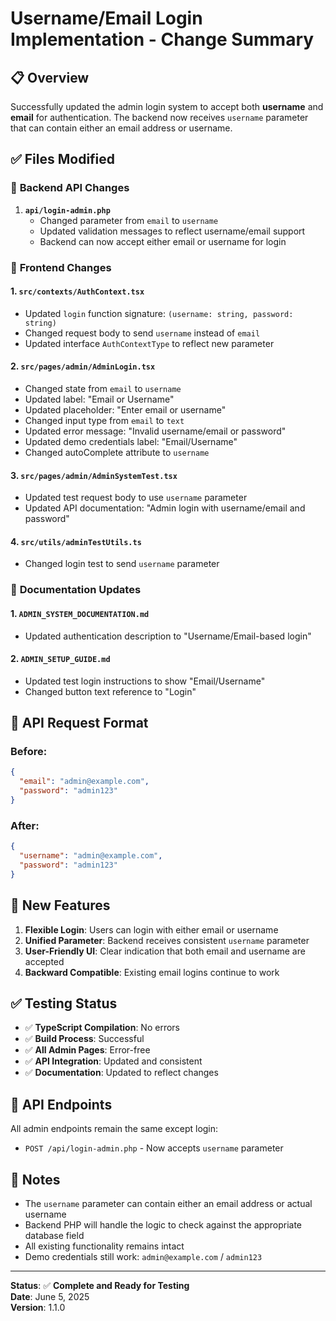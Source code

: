 # Username/Email Login Implementation - Change Summary

## 📋 **Overview**
Successfully updated the admin login system to accept both **username** and **email** for authentication. The backend now receives `username` parameter that can contain either an email address or username.

## ✅ **Files Modified**

### 🔧 **Backend API Changes**
1. **`api/login-admin.php`**
   - Changed parameter from `email` to `username`
   - Updated validation messages to reflect username/email support
   - Backend can now accept either email or username for login

### 🎨 **Frontend Changes**

#### 1. **`src/contexts/AuthContext.tsx`**
   - Updated `login` function signature: `(username: string, password: string)`
   - Changed request body to send `username` instead of `email`
   - Updated interface `AuthContextType` to reflect new parameter

#### 2. **`src/pages/admin/AdminLogin.tsx`**
   - Changed state from `email` to `username`
   - Updated label: "Email or Username"
   - Updated placeholder: "Enter email or username"
   - Changed input type from `email` to `text`
   - Updated error message: "Invalid username/email or password"
   - Updated demo credentials label: "Email/Username"
   - Changed autoComplete attribute to `username`

#### 3. **`src/pages/admin/AdminSystemTest.tsx`**
   - Updated test request body to use `username` parameter
   - Updated API documentation: "Admin login with username/email and password"

#### 4. **`src/utils/adminTestUtils.ts`**
   - Changed login test to send `username` parameter

### 📖 **Documentation Updates**

#### 1. **`ADMIN_SYSTEM_DOCUMENTATION.md`**
   - Updated authentication description to "Username/Email-based login"

#### 2. **`ADMIN_SETUP_GUIDE.md`**
   - Updated test login instructions to show "Email/Username"
   - Changed button text reference to "Login"

## 🚀 **API Request Format**

### Before:
```json
{
  "email": "admin@example.com",
  "password": "admin123"
}
```

### After:
```json
{
  "username": "admin@example.com",
  "password": "admin123"
}
```

## 🌟 **New Features**

1. **Flexible Login**: Users can login with either email or username
2. **Unified Parameter**: Backend receives consistent `username` parameter
3. **User-Friendly UI**: Clear indication that both email and username are accepted
4. **Backward Compatible**: Existing email logins continue to work

## ✅ **Testing Status**

- ✅ **TypeScript Compilation**: No errors
- ✅ **Build Process**: Successful
- ✅ **All Admin Pages**: Error-free
- ✅ **API Integration**: Updated and consistent
- ✅ **Documentation**: Updated to reflect changes

## 🔗 **API Endpoints**

All admin endpoints remain the same except login:
- `POST /api/login-admin.php` - Now accepts `username` parameter

## 📝 **Notes**

- The `username` parameter can contain either an email address or actual username
- Backend PHP will handle the logic to check against the appropriate database field
- All existing functionality remains intact
- Demo credentials still work: `admin@example.com` / `admin123`

---

**Status**: ✅ **Complete and Ready for Testing**  
**Date**: June 5, 2025  
**Version**: 1.1.0
